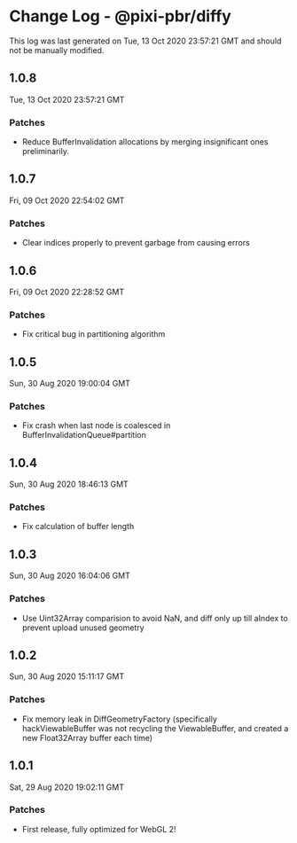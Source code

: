 # Change Log - @pixi-pbr/diffy

This log was last generated on Tue, 13 Oct 2020 23:57:21 GMT and should not be manually modified.

## 1.0.8
Tue, 13 Oct 2020 23:57:21 GMT

### Patches

- Reduce BufferInvalidation allocations by merging insignificant ones preliminarily.

## 1.0.7
Fri, 09 Oct 2020 22:54:02 GMT

### Patches

- Clear indices properly to prevent garbage from causing errors

## 1.0.6
Fri, 09 Oct 2020 22:28:52 GMT

### Patches

- Fix critical bug in partitioning algorithm

## 1.0.5
Sun, 30 Aug 2020 19:00:04 GMT

### Patches

- Fix crash when last node is coalesced in BufferInvalidationQueue#partition

## 1.0.4
Sun, 30 Aug 2020 18:46:13 GMT

### Patches

- Fix calculation of buffer length

## 1.0.3
Sun, 30 Aug 2020 16:04:06 GMT

### Patches

- Use Uint32Array comparision to avoid NaN, and diff only up till aIndex to prevent upload unused geometry

## 1.0.2
Sun, 30 Aug 2020 15:11:17 GMT

### Patches

- Fix memory leak in DiffGeometryFactory (specifically hackViewableBuffer was not recycling the ViewableBuffer, and created a new Float32Array buffer each time)

## 1.0.1
Sat, 29 Aug 2020 19:02:11 GMT

### Patches

- First release, fully optimized for WebGL 2!

